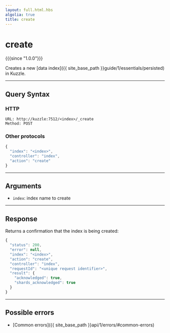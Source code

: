 ```yaml
---
layout: full.html.hbs
algolia: true
title: create
---
```


# create

{{{since "1.0.0"}}}

Creates a new [data index]({{ site_base_path }}guide/1/essentials/persisted) in Kuzzle.

---

## Query Syntax

### HTTP

```http
URL: http://kuzzle:7512/<index>/_create
Method: POST
```

### Other protocols

```js
{
  "index": "<index>",
  "controller": "index",
  "action": "create"
}
```

---

## Arguments

* `index`: index name to create

---

## Response

Returns a confirmation that the index is being created:

```js
{
  "status": 200,
  "error": null,
  "index": "<index>",
  "action": "create",
  "controller": "index",
  "requestId": "<unique request identifier>",
  "result": {
    "acknowledged": true,
    "shards_acknowledged": true
  }
}
```

---

## Possible errors

- [Common errors]({{ site_base_path }}api/1/errors/#common-errors)
